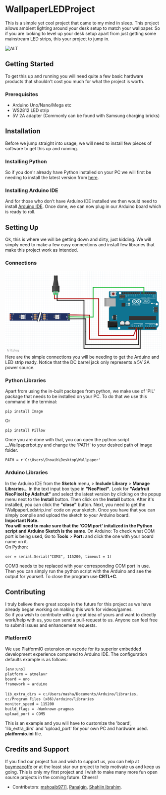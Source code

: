 # WallpaperLEDProject
This is a simple yet cool project that came to my mind in sleep. This project allows ambient lighting around your desk setup to match your wallpaper. So if you are looking to level up your desk setup apart from just getting some mainstream LED strips, this your project to jump in. <br>

![ALT](ezgif.com-video-to-gif.gif)
## Getting Started
To get this up and running you will need quite a few basic hardware products that shouldn't cost you much for what the project is worth.
### Prerequisites
* Arduino Uno/Nano/Mega etc
* WS2812 LED strip
* 5V 2A adapter (Commonly can be found with Samsung charging bricks)

## Installation 
Before we jump straight into usage, we will need to install few pieces  of software to get this up and running. 

### Installing Python
So if you don'r already have Python installed on your PC we will first be needing to install the latest version  from [here](https://www.python.org/downloads/).
### Installing Arduino IDE
And for those who don't have Arduino IDE installed we then would need to install [Arduino IDE](https://www.arduino.cc/en/Main/Software/).
Once done, we can now plug in our Arduino board which is ready to roll. 
## Setting Up
Ok, this is where we will be getting down and dirty, just kidding. We will simply need to make a few easy connections and install few libraries that make this project work as intended.
### Connections
![ALT](/Ledsetup.PNG)<br>
Here are the simple connections you will be needing to get the Arduino and LED strip ready. Notice that the DC barrel jack only represents a 5V 2A power source. 
### Python Libraries
Apart from using the in-built packages from python, we make use of 'PIL' package that needs to be installed on your PC. To do that we use this command in the terminal:
~~~
pip install Image
~~~
Or 
~~~
pip install Pillow
~~~
Once you are done with that, you can open the python script __Wallpaperbot.py and change the 'PATH' to your desired path of image folder.
~~~
PATH = r'C:\Users\Shoaib\Desktop\Wallpaper'
~~~
### Arduino Libraries
In the Arduino IDE from the __Sketch__ menu, > __Include Library__ > __Manage Libraries__...  In the text input box type in __"NeoPixel"__. Look for __"Adafruit NeoPixel by Adafruit"__ and select the latest version by clicking on the popup menu next to the __Install__ button. Then click on the __Install__ button. After it's installed, you can click the __"close"__ button. Next, you need to get the 'WallpaperLedstrip.ino' code on your sketch. Once you have that you can simply compile and upload the sketch to your Arduino board.<br> 
__Important Note. <br>You will need to make sure that the 'COM port' initalized in the Python script and Arduino Sketch is the same__.
On Arduino:
To check what COM port is being used, Go to __Tools__ > __Port:__ and click the one with your board name on it. <br>
On Python:
~~~
ser = serial.Serial("COM3", 115200, timeout = 1)
~~~
COM3 needs to be replaced with your corresponding COM port in use. <br> Then you can simply run the python script with the Arduino and see the output for yourself. To close the program use __CRTL+C__.

## Contributing
I truly believe there great scope in the future for this project as we have already began working on making this work for videos/games. <br> So if you wish to contribute with a great idea of yours and want to directly work/help with us, you can send a pull-request to us. Anyone can feel free to submit issues and enhancement requests. <br> 
### PlatformIO
We use PlatformIO extension on vscode for its superior embedded development experience compared to Arduino IDE. The configuration defaults example is as follows:
~~~
[env:uno]
platform = atmelavr
board = uno
framework = arduino

lib_extra_dirs = c:/Users/masha/Documents/Arduino/libraries, c:/Program Files (x86)/arduino/libraries
monitor_speed = 115200
build_flags = -Wunknown-pragmas
upload_port = COM5
~~~
This is an example and you will have to customize the 'board', 'lib_extra_dirs' and 'upload_port' for your own PC and hardware used. 
 __platformio.ini__ file. 

## Credits and Support 
If you find our project fun and wish to support us, you can help at [buymeacoffe](https://www.buymeacoffee.com/mshoaib9711) or at the least star our project to help motivate us and keep us going. This is only my first project and I wish to make many more fun open source projects in the coming future. Cheers!
<br>
* Contributors: [mshoaib9711](https://github.com/mshoaib9711), [Panalgin](https://github.com/panalgin), [Shahlin Ibrahim](https://github.com/shahlin).